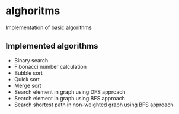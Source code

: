 # alghoritms
Implementation of basic algorithms

 ## Implemented algorithms
 - Binary search
 - Fibonacci number calculation
 - Bubble sort
 - Quick sort
 - Merge sort
 - Search element in graph using DFS approach
 - Search element in graph using BFS approach
 - Search shortest path in non-weighted graph using BFS approach